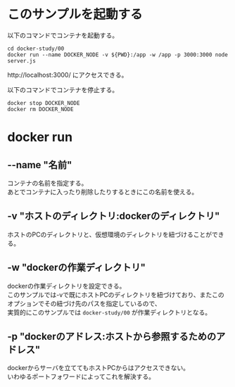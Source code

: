 # このサンプルを起動する
以下のコマンドでコンテナを起動する。
````
cd docker-study/00
docker run --name DOCKER_NODE -v ${PWD}:/app -w /app -p 3000:3000 node server.js
````

http://localhost:3000/ にアクセスできる。

以下のコマンドでコンテナを停止する。
````
docker stop DOCKER_NODE
docker rm DOCKER_NODE
````

# docker run
## --name "名前"
コンテナの名前を指定する。  
あとでコンテナに入ったり削除したりするときにこの名前を使える。

## -v "ホストのディレクトリ:dockerのディレクトリ"
ホストのPCのディレクトリと、仮想環境のディレクトリを紐づけることができる。  

## -w "dockerの作業ディレクトリ"
dockerの作業ディレクトリを設定できる。  
このサンプルでは-vで既にホストPCのディレクトリを紐づけており、またこのオプションでその紐づけ先のパスを指定しているので、  
実質的にこのサンプルでは `docker-study/00` が作業ディレクトリとなる。  

## -p "dockerのアドレス:ホストから参照するためのアドレス"
dockerからサーバを立ててもホストPCからはアクセスできない。  
いわゆるポートフォワードによってこれを解決する。